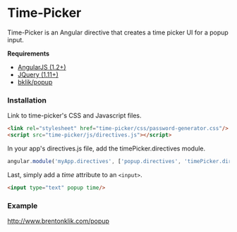 # Time-Picker

Time-Picker is an Angular directive that creates a time picker UI for a popup input.

**Requirements**

* [AngularJS (1.2+)](http://angularjs.org/)
* [JQuery (1.11+)](http://jquery.com/)
* [bklik/popup](https://github.com/bklik/popup/)

### Installation

Link to time-picker's CSS and Javascript files.
```html
<link rel="stylesheet" href="time-picker/css/password-generator.css"/>
<script src="time-picker/js/directives.js"></script>
```

In your app's directives.js file, add the timePicker.directives module.
```javascript
angular.module('myApp.directives', ['popup.directives', 'timePicker.directives']);
```

Last, simply add a _time_ attribute to an `<input>`.
```html
<input type="text" popup time/>
```

### Example
http://www.brentonklik.com/popup
